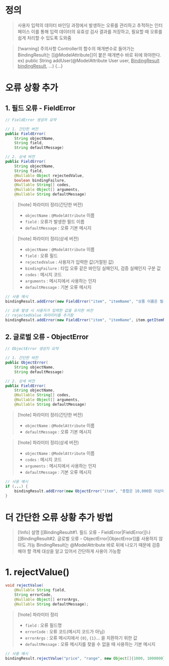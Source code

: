 # 정의

> 사용자 입력의 데이터 바인딩 과정에서 발생하는 오류를 관리하고 추적하는 인터페이스
> 이를 통해 입력 데이터의 유효성 검사 결과를 저장하고, 필요할 때 오류를 쉽게 처리할 수 있도록 도와줌

>[!warning] 주의사항
> Controller의 함수의 매개변수로 들어가는 BindingResult는 [[@ModelAttribute]]이 붙은 매개변수 바로 뒤에 와야한다. 
> ex) public String addUser(@ModelAttribute User user, <u>BindingResult bindingResult</u>, ...) {...}

# 오류 상황 추가

## 1. 필드 오류 - FieldError

```java
// FieldError 생성자 요약

// 1. 간단한 버전
public FieldError(
	String objectName, 
	String field, 
	String defaultMessage)

// 2. 상세 버전
public FieldError(
	String objectName, 
	String field, 
	@Nullable Object rejectedValue, 
	boolean bindingFailure, 
	@Nullable String[] codes, 
	@Nullable Object[] arguments, 
	@Nullable String defaultMessage)
```
> [!note] 파라미터 정리(간단한 버전)
> - `objectName` : `@ModelAttribute` 이름  
>- `field` : 오류가 발생한 필드 이름  
>- `defaultMessage` : 오류 기본 메시지

> [!note] 파라미터 정리(상세 버전)
> - `objectName` : `@ModelAttribute` 이름  
>- `field` : 오류 필드  
> - `rejectedValue` : 사용자가 입력한 값(거절된 값)  
> - `bindingFailure` : 타입 오류 같은 바인딩 실패인지, 검증 실패인지 구분 값 
> - `codes` : 메시지 코드  
> - `arguments` : 메시지에서 사용하는 인자  
> - `defaultMessage` : 기본 오류 메시지

```java
// 사용 예시
bindingResult.addError(new FieldError("item", "itemName", "상품 이름은 필수입니다.")); 

// 오류 발생 시 사용자가 입력한 값을 유지한 버전
// rejectedValue 파라미터를 추가함
bindingResult.addError(new FieldError("item", "itemName", item.getItemName(), false, null, null, "상품 이름은 필수입니다."))
```

## 2. 글로벌 오류 - ObjectError

```java
// ObjectError 생성자 요약

// 1. 간단한 버전
public ObjectError(
	String objectName, 
	String defaultMessage)

// 2. 상세 버전
public FieldError(
	String objectName, 
	@Nullable String[] codes, 
	@Nullable Object[] arguments, 
	@Nullable String defaultMessage)
```
> [!note] 파라미터 정리(간단한 버전)
> - `objectName` : `@ModelAttribute` 이름 
>- `defaultMessage` : 오류 기본 메시지

> [!note] 파라미터 정리(상세 버전)
> - `objectName` : `@ModelAttribute` 이름  
> - `codes` : 메시지 코드  
> - `arguments` : 메시지에서 사용하는 인자  
> - `defaultMessage` : 기본 오류 메시지
```java
// 사용 예시
if (...) {  
	bindingResult.addError(new ObjectError("item", "총합은 10,000원 이상이어야 합니다.")); 
}
```

# 더 간단한 오류 상황 추가 방법

>[!info] 설명
>[[BindingResult#1. 필드 오류 - FieldError|FieldError]]나 [[BindingResult#2. 글로벌 오류 - ObjectError|ObjectError]]를 사용하지 않아도 가능
>BindingResult는 @ModelAttribute 바로 뒤에 나오기 때문에 검증해야 할 객체 대상을 알고 있어서 간단하게 사용이 가능함
# 1. rejectValue()

```java
void rejectValue(
	@Nullable String field, 
	String errorCode,
	@Nullable Object[] errorArgs, 
	@Nullable String defaultMessage);
```
> [!note] 파라미터 정리
> - `field` : 오류 필드명
> - `errorCode` : 오류 코드(메시지 코드가 아님)
> - `errorArgs` : 오류 메시지에서 `{0}`, `{1}`... 을 치환하기 위한 값
> - `defaultMessage` : 오류 메시지를 찾을 수 없을 때 사용하는 기본 메시지

```java
// 사용 예시
bindingResult.rejectValue("price", "range", new Object[]{1000, 1000000}, null)
```
